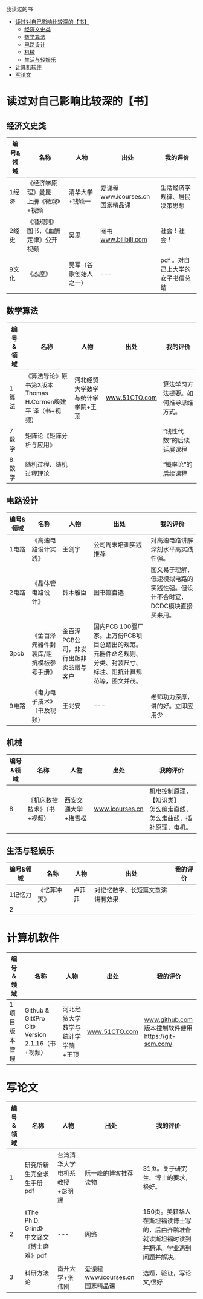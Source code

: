我读过的书

<!-- TOC -->

- [读过对自己影响比较深的【书】](#读过对自己影响比较深的书)
    - [经济文史类](#经济文史类)
    - [数学算法](#数学算法)
    - [电路设计](#电路设计)
    - [机械](#机械)
    - [生活与轻娱乐](#生活与轻娱乐)
- [计算机软件](#计算机软件)
- [写论文](#写论文)

<!-- /TOC -->

# 读过对自己影响比较深的【书】

## 经济文史类


编号&领域|名称|人物|出处|我的评价
---|---|---|---|---
1经济|《经济学原理》曼昆<br>上册《微观》+视频|清华大学+钱颖一|爱课程www.icourses.cn<br>国家精品课|生活经济学规律、居民决策思想
2经史|《潜规则》图书，《血酬定律》公开视频|吴思|图书<br>www.bilibili.com|社会！社会！
9文化|《态度》|吴军（谷歌创始人之一）|---|pdf 。对自己上大学的女子书信总结










## 数学算法


编号&领域|名称|人物|出处|我的评价
---|---|---|---|---
1算法|《算法导论》原书第3版本<br>Thomas H.Cormen殷建平 译（书+视频）|河北经贸大学数学与统计学学院+王顶|www.51CTO.com|算法学习方法提要。如何推导思维方式。
7数学|矩阵论《矩阵分析与应用》|||“线性代数”的后续延展课程
8数学|随机过程、随机过程理论|||“概率论”的后续课程






## 电路设计

编号&领域|名称|人物|出处|我的评价
---|---|---|---|---
1电路|《高速电路设计实践》|王剑宇|公司周末培训实践推荐|对高速电路讲解深刻水平高实践性强。
2电路|《晶体管电路设计》|铃木雅臣|图书馆自选|图文易于理解，低速模拟电路的实践性强。但设计不合时宜，DCDC模块直接买来用。
3pcb|《金百泽元器件封装库/阻抗模板参考手册》|金百泽PCB公司，非发行出版非卖品赠与客户|国内PCB 100强厂家。上万份PCB项目总结出的规范。元器件命名规则、分类、封装尺寸、标注、阻抗计算规范等，图文并茂。
9电路|《电力电子技术》（书及视频）|王兆安|---|老师功力深厚，讲的好。立即应用少

## 机械

编号&领域|名称|人物|出处|我的评价
---|---|---|---|---
8|《机床数控技术》（书+视频）| 西安交通大学+梅雪松|www.icourses.cn|机电控制原理，【知识类】<br>怎么编走直线，怎么走曲线，插补原理，电机。







## 生活与轻娱乐

编号&领域|名称|人物|出处|我的评价
---|---|---|---|---
1记忆力|《忆菲冲天》|卢菲菲|对记忆数字、长短篇文章演讲有效果
2|



# 计算机软件


编号&领域|名称|人物|出处|我的评价
---|---|---|---|---
1 项目版本管理|Github & Git《Pro Git》Version 2.1.16（书+视频）|河北经贸大学数学与统计学学院+王顶|www.51CTO.com|www.github.com<br>版本控制软件使用<br> https://git-scm.com/





# 写论文

编号&领域|名称|人物|出处|我的评价
---|---|---|---|---
1|研究所新生完全求生手册pdf|台湾清华大学电机系教授+彭明辉|阮一峰的博客推荐读物|31页。关于研究生、博士的要求，极好。
2|《The Ph.D. Grind》<br>中文译文《博士磨难》pdf|---|网络|150页。美籍华人在斯坦福读博士写的，后由齐鹏准备就读斯坦福时读到并翻译。学业遇到问题并解决。
3|科研方法论|南开大学+张伟刚<br>|爱课程www.icourses.cn<br>国家精品课|选题，验证，写论文,很好

